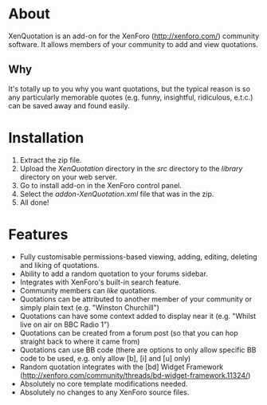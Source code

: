 # About

XenQuotation is an add-on for the XenForo (http://xenforo.com/) community software. It allows members of your community to add and view quotations.

## Why

It's totally up to you why you want quotations, but the typical reason is so any particularly memorable quotes (e.g. funny, insightful, ridiculous, e.t.c.) can be saved away and found easily.

# Installation

1. Extract the zip file.
2. Upload the _XenQuotation_ directory in the _src_ directory to the _library_ directory on your web server.
3. Go to install add-on in the XenForo control panel.
4. Select the _addon-XenQuotation.xml_ file that was in the zip.
5. All done!

# Features

* Fully customisable permissions-based viewing, adding, editing, deleting and liking of quotations.
* Ability to add a random quotation to your forums sidebar.
* Integrates with XenForo's built-in search feature.
* Community members can _like_ quotations.
* Quotations can be attributed to another member of your community or simply plain text (e.g. "Winston Churchill")
* Quotations can have some context added to display near it (e.g. "Whilst live on air on BBC Radio 1")
* Quotations can be created from a forum post (so that you can hop straight back to where it came from)
* Quotations can use BB code (there are options to only allow specific BB code to be used, e.g. only allow [b], [i] and [u] only)
* Random quotation integrates with the [bd] Widget Framework (http://xenforo.com/community/threads/bd-widget-framework.11324/)
* Absolutely no core template modifications needed.
* Absolutely no changes to any XenForo source files.